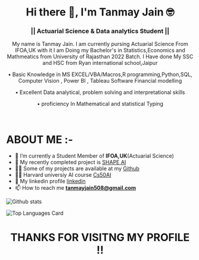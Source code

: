 <h1 align="center">Hi there 👋, I'm Tanmay Jain 🤓  </h1>
<h3 align="center"> || Actuarial Science & Data analytics Student ||   </h3> 

<p align="center">My name is Tanmay Jain. I am currently pursing Actuarial Science From IFOA,UK with it I am Doing my Bachelor's in Statistics,Economics and Mathmeatics from University of Rajasthan 2022 Batch. I Have done My SSC and HSC from Ryan international school,Jaipur </p>
<p align="center"> 
•	Basic Knowledge in MS EXCEL/VBA/Macros,R programming,Python,SQL, Computer Vision , Power BI , Tableau Software Financial modelling </p>
<p align="center"> •	Excellent Data analytical, problem solving and interpretational skills </p>
<p align="center"> •	proficiency In Mathematical and statistical Typing </p> 


<br>

# ABOUT ME :-
- 🔭 I’m currently a Student Member of  <strong>IFOA,UK</strong>(Actuarial Science)
- 🤔 My recently completed project is [SHAPE AI](https://github.com/tanmayjain999/SHAPE-AI-PYTHON-AND-DATA-ANALYTICS-)
- 👨‍💻 Some of my projects are available at my [Github](https://github.com/tanmayjain999?tab=repositories)
- 👨‍💻 Harvard universiy AI course [Cs50AI](https://github.com/tanmayjain999/HARVARD-UNIVERSITY-PYTHON-AND-AI-CS50-)
- 📝 My linkedin profile [linkedin](https://www.linkedin.com/in/tanmay-jain-108108108/)
- 📫 How to reach me **tanmayjain508@gmail.com** 


![Github stats](https://github-readme-stats.vercel.app/api?username=tanmayjain999&theme=highcontrast&show_icons=true&count_private=true&layout=compact)


![Top Languages Card](https://github-readme-stats.vercel.app/api/top-langs/?username=tanmayjain999&theme=highcontrast&layout=compact) 

<h1 align="center"> THANKS FOR VISITNG MY PROFILE !! </h1>
